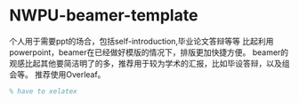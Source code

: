 # NWPU-beamer-template
个人用于需要ppt的场合，包括self-introduction,毕业论文答辩等等
比起利用powerpoint，beamer在已经做好模版的情况下，排版更加快捷方便。
beamer的观感比起其他要简洁明了的多，推荐用于较为学术的汇报，比如毕设答辩，以及组会等。
推荐使用Overleaf。
```latex
% have to xelatex

```
